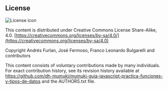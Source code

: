 ## License
![License icon](https://licensebuttons.net/l/by-sa/3.0/88x31.png)

This content is distributed under Creative Commons License Share-Alike, 4.0. [https://creativecommons.org/licenses/by-sa/4.0/](https://creativecommons.org/licenses/by-sa/4.0)

Copyright Andrés Furlan, José Fermoso, Franco Leonardo Bulgarelli and contributors

This content consists of voluntary contributions made by many
individuals. For exact contribution history, see its revision history
available at https://github.com/dh-mumuki/mumuki-guia-javascript-practica-funciones-y-tipos-de-datos and the AUTHORS.txt file.

